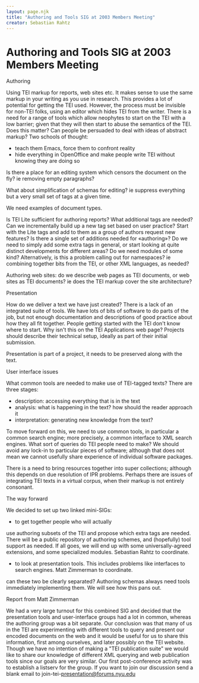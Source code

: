 ```yaml
---
layout: page.njk
title: "Authoring and Tools SIG at 2003 Members Meeting"
creator: Sebastian Rahtz
---
```

# Authoring and Tools SIG at 2003 Members Meeting




 Authoring
 
 
 Using TEI markup for reports, web sites etc. 
 It makes sense to use the same markup
 in your writing as you use in research. This provides a lot of potential
 for getting the TEI used. 
 However, the process must be
 invisible for non\-TEI folks, using an editor which hides TEI
 from the writer. There is a need for a range of tools
 which allow neophytes to start on the TEI with a low barrier; 
 given that they will then start to abuse the semantics of the 
 TEI. Does this matter? Can people be persuaded to deal with ideas of
 abstract markup? Two schools of thought:
 


* teach them Emacs, force them to confront reality
* hide everything in OpenOffice and make people write TEI without
 knowing they are doing so


 Is there a place for an editing system which censors the
 document on the fly? ie removing empty paragraphs?
 
 
 What about simplification of schemas for editing? ie suppress
 everything but a very small set of tags at a given time.


We need examples of document types.


Is TEI Lite sufficient for authoring reports? What additional tags are
 needed? Can we incrementally build up a new tag set based on user
 practice? Start with the Lite tags and add to them as a group of
 authors request new features? Is there a single set of additions
 needed for «authoring»? Do we need to simply add some extra tags in
 general, or start looking at quite distinct developments for different
 areas? Do we need modules of some kind? Alternatively, is this a
 problem calling out for namespaces? ie combining together bits from
 the TEI, or other XML languages, as needed?


Authoring web sites: do we describe web pages as TEI documents, or
 web sites as TEI documents? ie does the TEI markup cover the site
 architecture?




 Presentation
 
 
 How do we deliver a text we have just created? There is a lack 
 of an integrated suite of tools. We have lots of bits of software to do
 parts of the job, but not enough documentation and descriptions
 of good practice about how they all fit together. People getting
 started with the TEI don't know where to start. Why isn't this on
 the TEI Applications web page? Projects should describe their
 technical setup, ideally as part of their initial submission.


Presentation is part of a project, it needs to be 
 preserved along with the text.




 User interface issues
 
 What common tools are needed to make use of TEI\-tagged texts?
 There are three stages:
 


* description: accessing everything that is in the text
* analysis: what is happening in the text? how should the reader approach it
* interpretation: generating new knowledge from the text?


 To move forward on this, we need to use common tools, in particular
 a common search engine; more precisely, a common interface to
 XML search engines. What sort of queries do TEI people need to make?
 We should avoid any lock\-in to particular pieces of software; although
 that does not mean we cannot usefully share experience of individual
 software packages.
 
 
 There is a need to bring resources together into super collections;
 although this depends on due resolution of IPR problems. Perhaps there
 are issues of integrating TEI texts in a virtual corpus, when their
 markup is not entirely consonant.




 The way forward
 
 We decided to set up two linked mini\-SIGs:
 


* to get together people who will actually
 
 use authoring subsets of the TEI and propose
 which extra tags are needed. There will be a public repository of
 authoring schemes, and (hopefully) tool support as needed. 
 If all goes, we will end up with some universally\-agreed extensions,
 and some specialized modules. Sebastian Rahtz to coordinate.
* to look at presentation tools. This includes problems like interfaces to
 search engines. Matt Zimmerman to coordinate.


 can these two be clearly separated? Authoring schemas always need
 tools immediately implementing them. We will see how this pans out.
 
Report from Matt Zimmerman
 
 
 We had a very large turnout for this combined SIG and decided that
 the presentation tools and user\-interface groups had a lot in common,
 whereas the authoring group was a bit separate. Our conclusion was
 that many of us in the TEI are experimenting with different tools to
 query and present our encoded documents on the web and it would be
 useful for us to share this information, first among ourselves, and
 later possibly on the TEI website. Though we have no intention of
 making a "TEI publication suite" we would like to share our knowledge
 of different XML querying and web publication tools since our goals
 are very similar. Our first post\-conference activity was to establish
 a listserv for the group. If you want to join our discussion send a
 blank email to join\-tei\-presentation@forums.nyu.edu
 




